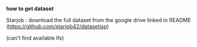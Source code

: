 
**how to get dataset**

Starjob : download the full dataset from the google drive linked in README (https://github.com/starjob42/datasetjsp)

(can't find available lfs)
